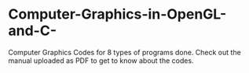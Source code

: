 # Computer-Graphics-in-OpenGL-and-C-
Computer Graphics Codes for 8 types of programs done. Check out the manual uploaded as PDF to get to know about the codes.
